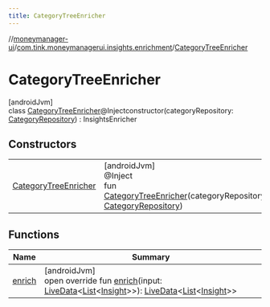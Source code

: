 ```yaml
---
title: CategoryTreeEnricher
---
```

//[moneymanager-ui](../../../index.html)/[com.tink.moneymanagerui.insights.enrichment](../index.html)/[CategoryTreeEnricher](index.html)



# CategoryTreeEnricher



[androidJvm]\
class [CategoryTreeEnricher](index.html)@Injectconstructor(categoryRepository: [CategoryRepository](../../se.tink.android.categories/-category-repository/index.html)) : InsightsEnricher



## Constructors


| | |
|---|---|
| [CategoryTreeEnricher](-category-tree-enricher.html) | [androidJvm]<br>@Inject<br>fun [CategoryTreeEnricher](-category-tree-enricher.html)(categoryRepository: [CategoryRepository](../../se.tink.android.categories/-category-repository/index.html)) |


## Functions


| Name | Summary |
|---|---|
| [enrich](enrich.html) | [androidJvm]<br>open override fun [enrich](enrich.html)(input: [LiveData](https://developer.android.com/reference/kotlin/androidx/lifecycle/LiveData.html)&lt;[List](https://kotlinlang.org/api/latest/jvm/stdlib/kotlin.collections/-list/index.html)&lt;[Insight](../../com.tink.model.insights/-insight/index.html)&gt;&gt;): [LiveData](https://developer.android.com/reference/kotlin/androidx/lifecycle/LiveData.html)&lt;[List](https://kotlinlang.org/api/latest/jvm/stdlib/kotlin.collections/-list/index.html)&lt;[Insight](../../com.tink.model.insights/-insight/index.html)&gt;&gt; |


